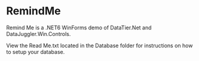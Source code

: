 # RemindMe
Remind Me is a .NET6 WinForms demo of DataTier.Net and DataJuggler.Win.Controls. 

View the Read Me.txt located in the Database folder for instructions on how to setup your database.
